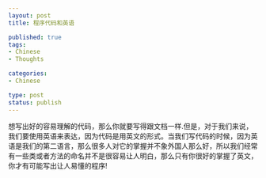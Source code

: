 ```yaml
--- 
layout: post
title: 程序代码和英语

published: true
tags: 
- Chinese
- Thoughts

categories:
- Chinese

type: post
status: publish
---
```


想写出好的容易理解的代码，那么你就要写得跟文档一样.但是，对于我们来说，我们要使用英语来表达，因为代码是用英文的形式。当我们写代码的时候，因为英语是我们的第二语言，那么很多人对它的掌握并不象外国人那么好，所以我们经常有一些类或者方法的命名并不是很容易让人明白，那么只有你很好的掌握了英文，你才有可能写出让人易懂的程序!

